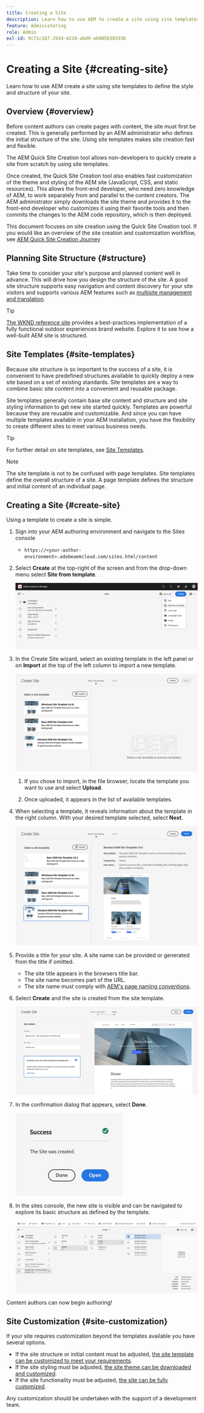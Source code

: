 ```yaml
---
title: Creating a Site
description: Learn how to use AEM to create a site using site templates to define the style and structure of your site.
feature: Administering
role: Admin
exl-id: 9c71c167-2934-4210-abd9-ab085b36593b
---
```

# Creating a Site {#creating-site}

Learn how to use AEM create a site using site templates to define the style and structure of your site.

## Overview {#overview}

Before content authors can create pages with content, the site must first be created. This is generally performed by an AEM administrator who defines the initial structure of the site. Using site templates makes site creation fast and flexible.

The AEM Quick Site Creation tool allows non-developers to quickly create a site from scratch by using site templates.

Once created, the Quick Site Creation tool also enables fast customization of the theme and styling of the AEM site (JavaScript, CSS, and static resources). This allows the front-end developer, who need zero knowledge of AEM, to work separately from and parallel to the content creators. The AEM administrator simply downloads the site theme and provides it to the front-end developer who customizes it using their favorite tools and then commits the changes to the AEM code repository, which is then deployed.

This document focuses on site creation using the Quick Site Creation tool. If you would like an overview of the site creation and customization workflow, see [AEM Quick Site Creation Journey](/help/journey-sites/quick-site/overview.md)

## Planning Site Structure {#structure}

Take time to consider your site's purpose and planned content well in advance. This will drive how you design the structure of the site. A good site structure supports easy navigation and content discovery for your site visitors and supports various AEM features such as [multisite management and translation](/help/sites-cloud/administering/msm-and-translation.md).

>[!TIP]
>
>[The WKND reference site](https://wknd.site) provides a best-practices implementation of a fully functional outdoor experiences brand website. Explore it to see how a well-built AEM site is structured.

## Site Templates {#site-templates}

Because site structure is so important to the success of a site, it is convenient to have predefined structures available to quickly deploy a new site based on a set of existing standards. Site templates are a way to combine basic site content into a convenient and reusable package.

Site templates generally contain base site content and structure and site styling information to get new site started quickly. Templates are powerful because they are reusable and customizable. And since you can have multiple templates available in your AEM installation, you have the flexibility to create different sites to meet various business needs.

>[!TIP]
>
>For further detail on site templates, see [Site Templates](site-templates.md).

>[!NOTE]
>
>The site template is not to be confused with page templates. Site templates define the overall structure of a site. A page template defines the structure and initial content of an individual page.

## Creating a Site {#create-site}

Using a template to create a site is simple.

1. Sign into your AEM authoring environment and navigate to the Sites console

   * `https://<your-author-environment>.adobeaemcloud.com/sites.html/content`

1. Select **Create** at the top-right of the screen and from the drop-down menu select **Site from template**.

   ![Creating a site from a template](../assets/create-site-from-template.png)

1. In the Create Site wizard, select an existing template in the left panel or on **Import** at the top of the left column to import a new template.

   ![Site creation wizard](../assets/site-creation-wizard.png)

   1. If you chose to import, in the file browser, locate the template you want to use and select **Upload**.

   1. Once uploaded, it appears in the list of available templates. 
   
1. When selecting a template, it reveals information about the template in the right column. With your desired template selected, select **Next**.

   ![Select a template](../assets/select-site-template.png)

1. Provide a title for your site. A site name can be provided or generated from the title if omitted.

   * The site title appears in the browsers title bar.
   * The site name becomes part of the URL.
   * The site name must comply with [AEM's page naming conventions](/help/sites-cloud/authoring/console/organizing-pages.md#page-name-restrictions-and-best-practices).

1. Select **Create** and the site is created from the site template.

   ![Details of the new site](../assets/create-site-details.png)

1. In the confirmation dialog that appears, select **Done**.

   ![Success dialog](../assets/success.png)

1. In the sites console, the new site is visible and can be navigated to explore its basic structure as defined by the template.

   ![New site structure](../assets/new-site.png)

Content authors can now begin authoring!

## Site Customization {#site-customization}

If your site requires customization beyond the templates available you have several options.

* If the site structure or initial content must be adjusted, [the site template can be customized to meet your requirements](site-templates.md).
* If the site styling must be adjusted, [the site theme can be downloaded and customized](/help/journey-sites/quick-site/overview.md).
* If the site functionality must be adjusted, [the site can be fully customized](/help/implementing/developing/introduction/develop-wknd-tutorial.md).

Any customization should be undertaken with the support of a development team.
